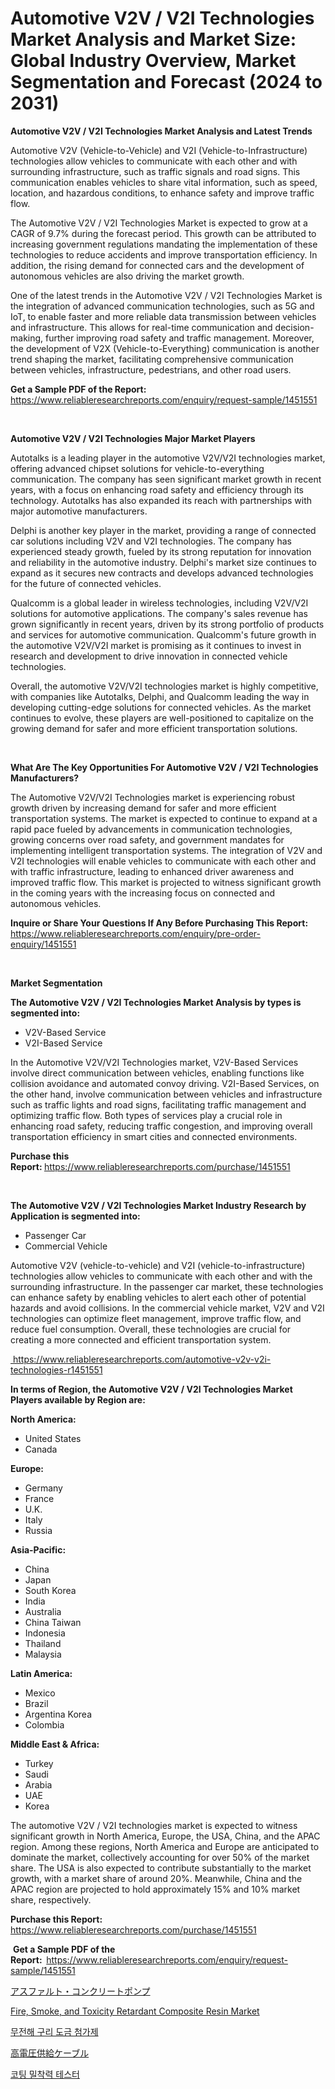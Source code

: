 <p><h1>Automotive V2V / V2I Technologies Market Analysis and Market Size: Global Industry Overview, Market Segmentation and Forecast (2024 to 2031)</h1></p><p><strong>Automotive V2V / V2I Technologies Market Analysis and Latest Trends</strong></p>
<p><p>Automotive V2V (Vehicle-to-Vehicle) and V2I (Vehicle-to-Infrastructure) technologies allow vehicles to communicate with each other and with surrounding infrastructure, such as traffic signals and road signs. This communication enables vehicles to share vital information, such as speed, location, and hazardous conditions, to enhance safety and improve traffic flow. </p><p>The Automotive V2V / V2I Technologies Market is expected to grow at a CAGR of 9.7% during the forecast period. This growth can be attributed to increasing government regulations mandating the implementation of these technologies to reduce accidents and improve transportation efficiency. In addition, the rising demand for connected cars and the development of autonomous vehicles are also driving the market growth.</p><p>One of the latest trends in the Automotive V2V / V2I Technologies Market is the integration of advanced communication technologies, such as 5G and IoT, to enable faster and more reliable data transmission between vehicles and infrastructure. This allows for real-time communication and decision-making, further improving road safety and traffic management. Moreover, the development of V2X (Vehicle-to-Everything) communication is another trend shaping the market, facilitating comprehensive communication between vehicles, infrastructure, pedestrians, and other road users.</p></p>
<p><strong>Get a Sample PDF of the Report:&nbsp;</strong> <a href="https://www.reliableresearchreports.com/enquiry/request-sample/1451551">https://www.reliableresearchreports.com/enquiry/request-sample/1451551</a></p>
<p>&nbsp;</p>
<p><strong>Automotive V2V / V2I Technologies Major Market Players</strong></p>
<p><p>Autotalks is a leading player in the automotive V2V/V2I technologies market, offering advanced chipset solutions for vehicle-to-everything communication. The company has seen significant market growth in recent years, with a focus on enhancing road safety and efficiency through its technology. Autotalks has also expanded its reach with partnerships with major automotive manufacturers.</p><p>Delphi is another key player in the market, providing a range of connected car solutions including V2V and V2I technologies. The company has experienced steady growth, fueled by its strong reputation for innovation and reliability in the automotive industry. Delphi's market size continues to expand as it secures new contracts and develops advanced technologies for the future of connected vehicles.</p><p>Qualcomm is a global leader in wireless technologies, including V2V/V2I solutions for automotive applications. The company's sales revenue has grown significantly in recent years, driven by its strong portfolio of products and services for automotive communication. Qualcomm's future growth in the automotive V2V/V2I market is promising as it continues to invest in research and development to drive innovation in connected vehicle technologies.</p><p>Overall, the automotive V2V/V2I technologies market is highly competitive, with companies like Autotalks, Delphi, and Qualcomm leading the way in developing cutting-edge solutions for connected vehicles. As the market continues to evolve, these players are well-positioned to capitalize on the growing demand for safer and more efficient transportation solutions.</p></p>
<p>&nbsp;</p>
<p><strong>What Are The Key Opportunities For Automotive V2V / V2I Technologies Manufacturers?</strong></p>
<p><p>The Automotive V2V/V2I Technologies market is experiencing robust growth driven by increasing demand for safer and more efficient transportation systems. The market is expected to continue to expand at a rapid pace fueled by advancements in communication technologies, growing concerns over road safety, and government mandates for implementing intelligent transportation systems. The integration of V2V and V2I technologies will enable vehicles to communicate with each other and with traffic infrastructure, leading to enhanced driver awareness and improved traffic flow. This market is projected to witness significant growth in the coming years with the increasing focus on connected and autonomous vehicles.</p></p>
<p><strong>Inquire or Share Your Questions If Any Before Purchasing This Report:</strong> <a href="https://www.reliableresearchreports.com/enquiry/pre-order-enquiry/1451551">https://www.reliableresearchreports.com/enquiry/pre-order-enquiry/1451551</a></p>
<p>&nbsp;</p>
<p><strong>Market Segmentation</strong></p>
<p><strong>The Automotive V2V / V2I Technologies Market Analysis by types is segmented into:</strong></p>
<p><ul><li>V2V-Based Service</li><li>V2I-Based Service</li></ul></p>
<p><p>In the Automotive V2V/V2I Technologies market, V2V-Based Services involve direct communication between vehicles, enabling functions like collision avoidance and automated convoy driving. V2I-Based Services, on the other hand, involve communication between vehicles and infrastructure such as traffic lights and road signs, facilitating traffic management and optimizing traffic flow. Both types of services play a crucial role in enhancing road safety, reducing traffic congestion, and improving overall transportation efficiency in smart cities and connected environments.</p></p>
<p><strong>Purchase this Report:&nbsp;</strong><a href="https://www.reliableresearchreports.com/purchase/1451551">https://www.reliableresearchreports.com/purchase/1451551</a></p>
<p>&nbsp;</p>
<p><strong>The Automotive V2V / V2I Technologies Market Industry Research by Application is segmented into:</strong></p>
<p><ul><li>Passenger Car</li><li>Commercial Vehicle</li></ul></p>
<p><p>Automotive V2V (vehicle-to-vehicle) and V2I (vehicle-to-infrastructure) technologies allow vehicles to communicate with each other and with the surrounding infrastructure. In the passenger car market, these technologies can enhance safety by enabling vehicles to alert each other of potential hazards and avoid collisions. In the commercial vehicle market, V2V and V2I technologies can optimize fleet management, improve traffic flow, and reduce fuel consumption. Overall, these technologies are crucial for creating a more connected and efficient transportation system.</p></p>
<p><a href="https://www.reliableresearchreports.com/automotive-v2v-v2i-technologies-r1451551">&nbsp;https://www.reliableresearchreports.com/automotive-v2v-v2i-technologies-r1451551</a></p>
<p><strong>In terms of Region, the Automotive V2V / V2I Technologies Market Players available by Region are:</strong></p>
<p>
    <p> <strong> North America: </strong>
        <ul>
            <li>United States</li>
            <li>Canada</li>
        </ul>
        </p> 
    <p> <strong> Europe: </strong>
        <ul>
            <li>Germany</li>
            <li>France</li>
            <li>U.K.</li>
            <li>Italy</li>
            <li>Russia</li>
        </ul>
        </p> 
    <p> <strong> Asia-Pacific: </strong>
        <ul>
            <li>China</li>
            <li>Japan</li>
            <li>South Korea</li>
            <li>India</li>
            <li>Australia</li>
            <li>China Taiwan</li>
            <li>Indonesia</li>
            <li>Thailand</li>
            <li>Malaysia</li>
        </ul>
        </p> 
    <p> <strong> Latin America: </strong>
        <ul>
            <li>Mexico</li>
            <li>Brazil</li>
            <li>Argentina Korea</li>
            <li>Colombia</li>
        </ul>
        </p> 
    <p> <strong> Middle East & Africa: </strong>
        <ul>
            <li>Turkey</li>
            <li>Saudi</li>
            <li>Arabia</li>
            <li>UAE</li>
            <li>Korea</li>
        </ul>
    </p>
    </p>
<p><p>The automotive V2V / V2I technologies market is expected to witness significant growth in North America, Europe, the USA, China, and the APAC region. Among these regions, North America and Europe are anticipated to dominate the market, collectively accounting for over 50% of the market share. The USA is also expected to contribute substantially to the market growth, with a market share of around 20%. Meanwhile, China and the APAC region are projected to hold approximately 15% and 10% market share, respectively.</p></p>
<p><strong>Purchase this Report: </strong><a href="https://www.reliableresearchreports.com/purchase/1451551">https://www.reliableresearchreports.com/purchase/1451551</a></p>
<p>&nbsp;<strong>Get a Sample PDF of the Report:&nbsp;&nbsp;</strong><a href="https://www.reliableresearchreports.com/enquiry/request-sample/1451551">https://www.reliableresearchreports.com/enquiry/request-sample/1451551</a></p>
<p><strong></strong></p>
<p><p><a href="https://github.com/GiovaniLeannon/Market-Research-Report-List-1/blob/main/2532961100316.md">アスファルト・コンクリートポンプ</a></p><p><a href="https://github.com/HenrietteMills1/Market-Research-Report-List-1/blob/main/fire-smoke-and-toxicity-retardant-composite-resin-market.md">Fire, Smoke, and Toxicity Retardant Composite Resin Market</a></p><p><a href="https://github.com/RickyMetzDVM/Market-Research-Report-List-1/blob/main/991855691839.md">무전해 구리 도금 첨가제</a></p><p><a href="https://github.com/DanykaKilback/Market-Research-Report-List-1/blob/main/4577058100317.md">高電圧供給ケーブル</a></p><p><a href="https://github.com/naiemislamrayan2/Market-Research-Report-List-1/blob/main/847358391840.md">코팅 밀착력 테스터</a></p></p>